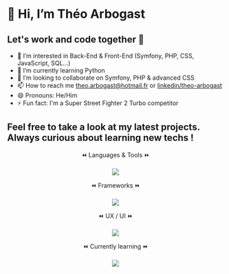 # 👋 Hi, I’m Théo Arbogast
## Let's work and code together 💪
- 👀 I’m interested in Back-End & Front-End (Symfony, PHP, CSS, JavaScript, SQL...)
- 🌱 I’m currently learning Python
- 💞️ I’m looking to collaborate on Symfony, PHP & advanced CSS
- 📫 How to reach me theo.arbogast@hotmail.fr or [linkedin/theo-arbogast](https://www.linkedin.com/in/theo-arbogast/)
- 😄 Pronouns: He/Him
- ⚡ Fun fact: I'm a Super Street Fighter 2 Turbo competitor

## Feel free to take a look at my latest projects. Always curious about learning new techs !

<p align="center">
  ⏪ Languages & Tools ⏩ <br><br>
  <a href="https://skillicons.dev">
    <img src="https://skillicons.dev/icons?i=html,css,php,js,mysql,mongodb,git,vscode&perline=4" />
  </a>
</p>

<p align="center">
  ⏪ Frameworks ⏩ <br><br>
  <a href="https://skillicons.dev">
    <img src="https://skillicons.dev/icons?i=symfony" />
  </a>
</p>

<p align="center">
  ⏪ UX / UI ⏩ <br><br>
  <a href="https://skillicons.dev">
    <img src="https://skillicons.dev/icons?i=figma" />
  </a>
</p>

<p align="center">
  ⏪ Currently learning ⏩ <br><br>
  <a href="https://skillicons.dev">
    <img src="https://skillicons.dev/icons?i=react,py" />
  </a>
</p>

<!--- [![My Skills](https://skillicons.dev/icons?i=html,css,php,js,mysql)](https://skillicons.dev) --->

<!--- ![Top Langs](https://github-readme-stats.vercel.app/api/top-langs/?username=anuraghazra&layout=compact) --->

<!---
Xylo87/Xylo87 is a ✨ special ✨ repository because its `README.md` (this file) appears on your GitHub profile.
You can click the Preview link to take a look at your changes.
--->
